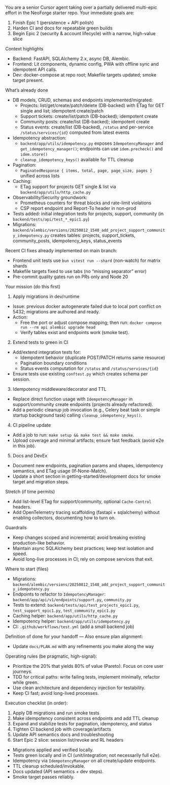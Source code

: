 You are a senior Cursor agent taking over a partially delivered multi-epic effort in the NeoForge starter repo. Your immediate goals are:
1) Finish Epic 1 (persistence + API polish)
2) Harden CI and docs for repeatable green builds
3) Begin Epic 2 (security & account lifecycle) with a narrow, high-value slice

Context highlights
- Backend: FastAPI, SQLAlchemy 2.x, async DB, Alembic.
- Frontend: Lit components, dynamic config, PWA with offline sync and idempotent API calls.
- Dev: docker-compose at repo root; Makefile targets updated; smoke target present.

What’s already done
- DB models, CRUD, schemas and endpoints implemented/migrated:
  - Projects: list/get/create/patch/delete (DB-backed) with ETag for GET single and list; idempotent create/patch
  - Support tickets: create/list/patch (DB-backed); idempotent create
  - Community posts: create/list (DB-backed); idempotent create
  - Status events: create/list (DB-backed), `/status` and per-service `/status/services/{id}` computed from latest events
- Idempotency abstraction:
  - `backend/app/utils/idempotency.py` exposes `IdempotencyManager` and `get_idempotency_manager()`; endpoints can use `idem.precheck()` and `idem.store()`
  - `cleanup_idempotency_keys()` available for TTL cleanup
- Pagination:
  - `PaginatedResponse { items, total, page, page_size, pages }` unified across lists
- Caching:
  - ETag support for projects GET single & list via `backend/app/utils/http_cache.py`
- Observability/Security groundwork:
  - Prometheus counters for threat blocks and rate-limit violations
  - CSP report endpoint and Report-To header in non-prod
- Tests added: initial integration tests for projects, support, community (in `backend/tests/api/test_*_epic1.py`)
- Migrations: `backend/alembic/versions/20250812_1548_add_project_support_community_idempotency.py` creates tables: projects, support_tickets, community_posts, idempotency_keys, status_events

Recent CI fixes already implemented on main branch:
- Frontend unit tests use `bun vitest run --shard` (non-watch) for matrix shards
- Makefile targets fixed to use tabs (no “missing separator” error)
- Pre-commit quality gates run on PRs only and Node 20

Your mission (do this first)
1) Apply migrations in dev/runtime
- Issue: previous docker autogenerate failed due to local port conflict on 5432; migrations are authored and ready.
- Action:
  - Free the port or adjust compose mapping; then run: `docker compose run --rm api alembic upgrade head`
  - Verify tables exist and endpoints work (smoke test).

2) Extend tests to green in CI
- Add/extend integration tests for:
  - Idempotent behavior (duplicate POST/PATCH returns same resource)
  - Pagination boundary conditions
  - Status events computation for `/status` and `/status/services/{id}`
- Ensure tests use existing `conftest.py` which creates schema per session.

3) Idempotency middleware/decorator and TTL
- Replace direct function usage with `IdempotencyManager` in support/community create endpoints (projects already refactored).
- Add a periodic cleanup job invocation (e.g., Celery beat task or simple startup background task) calling `cleanup_idempotency_keys()`.

4) CI pipeline update
- Add a job to run: `make setup && make test && make smoke`.
- Upload coverage and minimal artifacts; ensure fast feedback (avoid e2e in this job).

5) Docs and DevEx
- Document new endpoints, pagination params and shapes, idempotency semantics, and ETag usage (If-None-Match).
- Update a short section in getting-started/development docs for smoke target and migration steps.

Stretch (if time permits)
- Add list-level ETag for support/community, optional `Cache-Control` headers.
- Add OpenTelemetry tracing scaffolding (fastapi + sqlalchemy) without enabling collectors, documenting how to turn on.

Guardrails
- Keep changes scoped and incremental; avoid breaking existing production-like behavior.
- Maintain async SQLAlchemy best practices; keep test isolation and speed.
- Avoid long-live processes in CI; rely on compose services that exit.

Where to start (files)
- Migrations: `backend/alembic/versions/20250812_1548_add_project_support_community_idempotency.py`
- Endpoints to refactor to `IdempotencyManager`: `backend/app/api/v1/endpoints/support.py`, `community.py`
- Tests to extend: `backend/tests/api/test_projects_epic1.py`, `test_support_epic1.py`, `test_community_epic1.py`
- Caching helper: `backend/app/utils/http_cache.py`
- Idempotency helper: `backend/app/utils/idempotency.py`
- CI: `.github/workflows/test.yml` (add a small backend job)

Definition of done for your handoff
— Also ensure plan alignment:
- Update `docs/PLAN.md` with any refinements you make along the way

Operating rules (be pragmatic, high-signal):
- Prioritize the 20% that yields 80% of value (Pareto). Focus on core user journeys.
- TDD for critical paths: write failing tests, implement minimally, refactor while green.
- Use clean architecture and dependency injection for testability.
- Keep CI fast; avoid long-lived processes.

Execution checklist (in order):
1) Apply DB migrations and run smoke tests
2) Make idempotency consistent across endpoints and add TTL cleanup
3) Expand and stabilize tests for pagination, idempotency, and status
4) Tighten CI backend job with coverage/artifacts
5) Update API semantics docs and troubleshooting
6) Start Epic 2 slice: session list/revoke and RL headers
- Migrations applied and verified locally.
- Tests green locally and in CI (unit/integration; not necessarily full e2e).
- Idempotency via `IdempotencyManager` on all create/update endpoints.
- TTL cleanup scheduled/invokable.
- Docs updated (API semantics + dev steps).
- Smoke target passes reliably.
